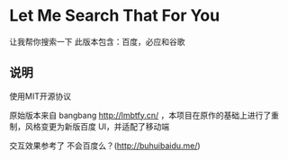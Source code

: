 # Let Me Search That For You
让我帮你搜索一下
此版本包含：百度，必应和谷歌

## 说明
使用MIT开源协议


原始版本来自 bangbang http://lmbtfy.cn/ ，本项目在原作的基础上进行了重制，风格变更为新版百度 UI，并适配了移动端

交互效果参考了 不会百度么？(http://buhuibaidu.me/)
